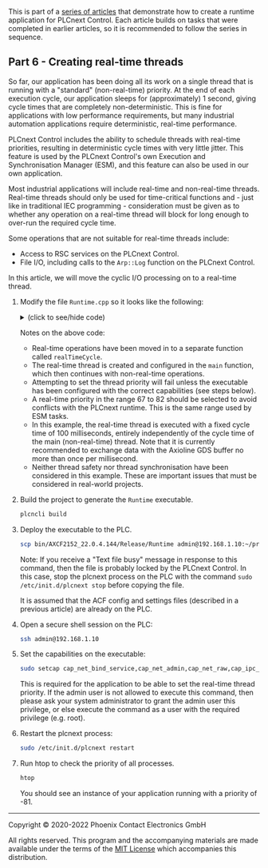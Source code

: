 This is part of a [series of articles](https://github.com/PLCnext/SampleRuntime) that demonstrate how to create a runtime application for PLCnext Control. Each article builds on tasks that were completed in earlier articles, so it is recommended to follow the series in sequence.

## Part 6 - Creating real-time threads

So far, our application has been doing all its work on a single thread that is running with a "standard" (non-real-time) priority. At the end of each execution cycle, our application sleeps for (approximately) 1 second, giving cycle times that are completely non-deterministic. This is fine for applications with low performance requirements, but many industrial automation applications require deterministic, real-time performance.

PLCnext Control includes the ability to schedule threads with real-time priorities, resulting in deterministic cycle times with very little jitter. This feature is used by the PLCnext Control's own Execution and Synchronisation Manager (ESM), and this feature can also be used in our own application.

Most industrial applications will include real-time and non-real-time threads. Real-time threads should only be used for time-critical functions and - just like in traditional IEC programming - consideration must be given as to whether any operation on a real-time thread will block for long enough to over-run the required cycle time.

Some operations that are not suitable for real-time threads include:
- Access to RSC services on the PLCnext Control.
- File I/O, including calls to the `Arp::Log` function on the PLCnext Control.

In this article, we will move the cyclic I/O processing on to a real-time thread.

1. Modify the file `Runtime.cpp` so it looks like the following:
   <details>
   <summary>(click to see/hide code)</summary>

   ```cpp
   //
   // Copyright (c) 2019 Phoenix Contact GmbH & Co. KG. All rights reserved.
   // Licensed under the MIT. See LICENSE file in the project root for full license information.
   // SPDX-License-Identifier: MIT
   //
   #include "Arp/System/ModuleLib/Module.h"
   #include "Arp/System/Commons/Logging.h"
   #include "Arp/Plc/AnsiC/Gds/DataLayout.h"
   #include "Arp/Plc/AnsiC/Io/FbIoSystem.h"
   #include "Arp/Plc/AnsiC/Io/Axio.h"
   #include "Arp/Plc/AnsiC/Domain/PlcOperationHandler.h"
   #include "Arp/System/Rsc/ServiceManager.hpp"
   #include "Arp/Device/Interface/Services/IDeviceStatusService.hpp"

   #include <syslog.h>
   #include <unistd.h>
   #include <libgen.h>
   #include <thread>
   #include <pthread.h>

   using namespace Arp;
   using namespace Arp::System::Rsc;
   using namespace Arp::Device::Interface::Services;
   using namespace Arp::System::Commons::Diagnostics::Logging;

   bool initialised = false;  // The RSC service is available
   bool processing = false;   // Axioline I/O is available

   IDeviceStatusService::Ptr deviceStatusService;  // Reference to the RSC service
   RscVariant<512> rscBoardTemp;                   // The value returned from the RSC Service
   int8 boardTemp;                                 // The value as an integer

   // Initialise PLCnext RSC services
   void initServices()
   {
      if(!initialised)
      {
         Log::Info("Call of initServices");

         deviceStatusService = ServiceManager::GetService<IDeviceStatusService>();

         if(deviceStatusService != NULL)
         {
            Log::Info("Subscribed to Device Status service");
            initialised = true;
         }
         else
         {
            Log::Error("Could not subscribe to Device Status service");
         }
      }
   }

   // Callback function for the PLC state
   void plcOperationHandler(enum PlcOperation operation)
   {
      switch (operation)
      {
         case PlcOperation_Load:
            Log::Info("Call of PLC Load");
            break;

         case PlcOperation_Setup:
            Log::Info("Call of PLC Setup");
            break;

         case PlcOperation_StartCold:
            Log::Info("Call of PLC Start Cold");
            processing = true;
            break;

         case PlcOperation_StartWarm:
            Log::Info("Call of PLC Start Warm");
            // When this state-change occurs, the firmware is ready to serve requests.
            initServices();
            processing = true;
            break;

         case PlcOperation_StartHot:
            Log::Info("Call of PLC Start Hot");
            processing = true;
            break;

         case PlcOperation_Stop:
            Log::Info("Call of PLC Stop");
            processing = false;
            break;

         case PlcOperation_Reset:
            Log::Info("Call of PLC Reset");
            processing = false;
            break;

         case PlcOperation_Unload:
            Log::Info("Call of PLC Unload");
            processing = false;
            break;

         case PlcOperation_None:
            Log::Info("Call of PLC None");
            break;

         default:
            Log::Error("Call of unknown PLC state");
            break;
      }
   }

   // Read data from a fieldbus input frame
   void readInputData(char* pValue, size_t valueSize)
   {
      TGdsBuffer* gdsBuffer = NULL;

      if(ArpPlcIo_GetBufferPtrByPortName("Arp.Io.AxlC", "Arp.Io.AxlC/0.~DI8", &gdsBuffer))
      {
         size_t offset = 0;
         if(ArpPlcGds_GetVariableOffset(gdsBuffer, "Arp.Io.AxlC/0.~DI8", &offset))
         {
            // Begin read operation, memory buffer will be locked
            char* readDataBufferPage;
            if(ArpPlcGds_BeginRead(gdsBuffer, &readDataBufferPage))
            {
               // Copy data from GDS buffer
               char* dataAddress = readDataBufferPage + offset;
               memcpy(pValue, dataAddress, valueSize);

               // Unlock buffer
               if(!ArpPlcGds_EndRead(gdsBuffer))
               {
                  Log::Error("ArpPlcGds_EndRead failed");
               }
            }
            else
            {
               Log::Error("ArpPlcGds_BeginRead failed");
               ArpPlcGds_EndRead(gdsBuffer);
            }
         }
         else
         {
            Log::Error("ArpPlcGds_GetVariableOffset failed");
         }
      }
      else
      {
         Log::Error("ArpPlcIo_GetBufferPtrByPortName failed");
      }

      // Release the GDS buffer and free internal resources
      if(gdsBuffer != NULL)
      {
         if(!ArpPlcIo_ReleaseGdsBuffer(gdsBuffer))
         {
            Log::Error("ArpPlcIo_ReleaseGdsBuffer failed");
         }
      }
   }

   // Write data to a fieldbus output frame
   void writeOutputData(const char* pValue, size_t valueSize)
   {
      TGdsBuffer* gdsBuffer = NULL;
      if(ArpPlcIo_GetBufferPtrByPortName("Arp.Io.AxlC", "Arp.Io.AxlC/0.~DO8", &gdsBuffer))
      {
         size_t offset = 0;
         if(ArpPlcGds_GetVariableOffset(gdsBuffer, "Arp.Io.AxlC/0.~DO8", &offset))
         {
            // Begin write operation, memory buffer will be locked
            char* dataBufferPage = NULL;
            if(ArpPlcGds_BeginWrite(gdsBuffer, &dataBufferPage))
            {
               // Copy data to GDS buffer
               char* dataAddress = dataBufferPage + offset;
               memcpy(dataAddress, pValue, valueSize);

               // Unlock buffer
               if(!ArpPlcGds_EndWrite(gdsBuffer))
               {
                  Log::Error("ArpPlcGds_EndWrite failed");
               }
            }
            else
            {
               Log::Error("ArpPlcGds_BeginWrite failed");
               ArpPlcGds_EndWrite(gdsBuffer);
            }
         }
         else
         {
            Log::Error("ArpPlcGds_GetVariableOffset failed");
         }
      }
      else
      {
         Log::Error("ArpPlcIo_GetBufferPtrByPortName failed");
      }

      // Release the GDS buffer and free internal resources
      if(gdsBuffer != NULL)
      {
         if(!ArpPlcIo_ReleaseGdsBuffer(gdsBuffer))
         {
            Log::Error("ArpPlcIo_ReleaseGdsBuffer failed");
         }
      }
   }

   // This function will be executed on a real-time thread
   void* realTimeCycle(void* p)
   {
      using clock = std::chrono::steady_clock;

      // Set the cycle time
      const auto cycle_time = std::chrono::microseconds{100000};
      auto next_cycle = clock::now() + cycle_time;

      // Declare a process data item
      uint8_t value = 0;

      while (true)
      {
         if (processing)
         {
            // Read process inputs
            readInputData((char*)&value, sizeof(value));

            // Perform application-specific processing
            // In this case, simply invert the process data bits
            value = ~value;

            // Write process outputs
            writeOutputData((char*)&value, sizeof(value));
         }

         // Wait for the next cycle
         std::this_thread::sleep_until(next_cycle);
         next_cycle += cycle_time;
      }
   }

   // This function creates a real-time thread and then
   // continues with non-real-time operations
   int main(int argc, char** argv)
   {
      // Variables required to create the real-time thread
      pthread_t realTimeThread;
      struct sched_param param;
      param.sched_priority = 80;
      pthread_attr_t attr;

      // Register the status update callback
      // This is important to get the status of the "firmware ready" event, "PlcOperation_StartWarm"
      ArpPlcDomain_SetHandler(plcOperationHandler);

      // Ask plcnext for access to its services
      // Use syslog for logging until the PLCnext logger is ready
      openlog ("runtime", LOG_CONS | LOG_PID | LOG_NDELAY, LOG_LOCAL1);

      // Process command line arguments
      string acfSettingsRelPath("");

      if(argc != 2)
      {
         syslog (LOG_ERR, "Invalid command line arguments. Only relative path to the acf.settings file must be passed");
         return -1;
      }
      else
      {
         acfSettingsRelPath = argv[1];
         syslog(LOG_INFO, string("Arg Acf settings file path: " + acfSettingsRelPath).c_str());
      }

      char szExePath[PATH_MAX];
      ssize_t count = readlink("/proc/self/exe", szExePath, PATH_MAX);
      string strDirPath;
      if (count != -1) {
         strDirPath = dirname(szExePath);
      }
      string strSettingsFile(strDirPath);
         strSettingsFile += "/" + acfSettingsRelPath;
      syslog(LOG_INFO, string("Acf settings file path: " + strSettingsFile).c_str());

      // Intialize PLCnext module application
      // Arguments:
      //  arpBinaryDir:    Path to Arp binaries
      //  applicationName: Arbitrary Name of Application
      //  acfSettingsPath: Path to *.acf.settings document to set application up
      if (ArpSystemModule_Load("/usr/lib", "runtime", strSettingsFile.c_str()) != 0)
      {
         syslog (LOG_ERR, "Could not load Arp System Module");
         return -1;
      }
      syslog (LOG_INFO, "Loaded Arp System Module");
      closelog();

      // Create the real-time thread
      if(pthread_attr_init(&attr) == 0)
      {
         if(pthread_attr_setschedpolicy(&attr, SCHED_FIFO) == 0)
         {
            if(pthread_attr_setschedparam(&attr, &param) == 0)
            {
               if(pthread_attr_setinheritsched(&attr, PTHREAD_EXPLICIT_SCHED) == 0)
               {
                  // This call will fail due to insufficient permissions,
                  // if the process was not configured with the correct capabilities.
                  // Make sure to set the capabilities on the executable
                  // after *every* deployment to the target!
                  if(pthread_create(&realTimeThread, &attr, realTimeCycle, NULL) != 0)
                  {
                     Log::Error("Error calling pthread_create (realtime thread)");
                  }
               }
               else
               {
                  Log::Error("Error calling pthread_attr_setinheritsched");
               }
            }
            else
            {
               Log::Error("Error calling pthread_attr_setschedparam");
            }
         }
         else
         {
            Log::Error("Error calling pthread_attr_setschedpolicy");
         }
      }
      else
      {
         Log::Error("Error calling pthread_attr_init");
      }

      // Continue with non-real-time operations
      while (true)
      {
         if (initialised)
         {
            // Get the board temperature and write it to file
            rscBoardTemp = deviceStatusService->GetItem("Status.Board.Temperature.Centigrade");
            rscBoardTemp.CopyTo(boardTemp);
            Log::Info("Current PLC board temperature is {0:d}°C", boardTemp);
         }

         // Wait a short time before repeating
         sleep(1);
      }
   }
   ```

   </details>

   Notes on the above code:
   - Real-time operations have been moved in to a separate function called `realTimeCycle`.
   - The real-time thread is created and configured in the `main` function, which then continues with non-real-time operations.
   - Attempting to set the thread priority will fail unless the executable has been configured with the correct capabilities (see steps below).
   - A real-time priority in the range 67 to 82 should be selected to avoid conflicts with the PLCnext runtime. This is the same range used by ESM tasks. 
   - In this example, the real-time thread is executed with a fixed cycle time of 100 milliseconds, entirely independently of the cycle time of the main (non-real-time) thread. Note that it is currently recommended to exchange data with the Axioline GDS buffer no more than once per millisecond.
   - Neither thread safety nor thread synchronisation have been considered in this example. These are important issues that must be considered in real-world projects.

1. Build the project to generate the `Runtime` executable.

   ```bash
   plcncli build
   ```

1. Deploy the executable to the PLC.

   ```bash
   scp bin/AXCF2152_22.0.4.144/Release/Runtime admin@192.168.1.10:~/projects/Runtime
   ```

   Note: If you receive a "Text file busy" message in response to this command, then the file is probably locked by the PLCnext Control. In this case, stop the plcnext process on the PLC with the command `sudo /etc/init.d/plcnext stop` before copying the file.

   It is assumed that the ACF config and settings files (described in a previous article) are already on the PLC.

1. Open a secure shell session on the PLC:

   ```bash
   ssh admin@192.168.1.10
   ```

1. Set the capabilities on the executable:

   ```bash
   sudo setcap cap_net_bind_service,cap_net_admin,cap_net_raw,cap_ipc_lock,cap_sys_boot,cap_sys_nice,cap_sys_time+ep projects/Runtime/Runtime
   ```

   This is required for the application to be able to set the real-time thread priority. If the admin user is not allowed to execute this command, then please ask your system administrator to grant the admin user this privilege, or else execute the command as a user with the required privilege (e.g. root).

1. Restart the plcnext process:

   ```bash
   sudo /etc/init.d/plcnext restart
   ```

1. Run htop to check the priority of all processes.

   ```bash
   htop
   ```

   You should see an instance of your application running with a priority of -81.

---

Copyright © 2020-2022 Phoenix Contact Electronics GmbH

All rights reserved. This program and the accompanying materials are made available under the terms of the [MIT License](http://opensource.org/licenses/MIT) which accompanies this distribution.
